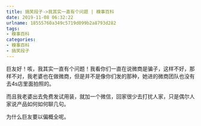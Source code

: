 ```yaml
---
title: 搞笑段子->我其实一直有个问题 | 糗事百科
date: 2019-11-08 06:32:22
urlname: 18555760a349c5719d099b2a8793d282
tags: 
- 糗事百科
categories:
- 糗事百科
- 搞笑段子
---
```

巨友好！咳，我其实一直有个问题！我看你们一直在说微商是骗子，这样不好，那样不对，我老婆也在做微商，但是并不是像你们发的那种，她进的微商团队也没有去4s店里面拍照的。

而且我老婆出去免费发试用装，就加一个微信，回家很少去打扰人家，只是偶尔人家说产品如何如何聊几句。

为什么巨友要以偏概全呢。


